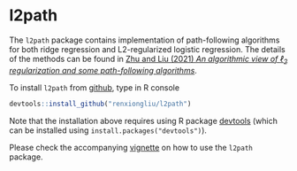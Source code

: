 # l2path

The `l2path` package contains implementation of path-following algorithms for both ridge regression and L2-regularized logistic regression.
The details of the methods can be found in 
[Zhu and Liu (2021) *An algorithmic view of $\ell_2$ regularization and some path-following algorithms*](https://jmlr.org/papers/volume22/19-477/19-477.pdf).

To install `l2path` from [github](http://github.com), type in R console
```R
devtools::install_github("renxiongliu/l2path")
```
Note that the installation above requires using R package [devtools](https://CRAN.R-project.org/package=devtools)
(which can be installed using `install.packages("devtools")`).

Please check the accompanying [vignette](https://github.com/renxiongliu/l2path/blob/main/vignettes/vignette.pdf) on how to use the `l2path` package.
